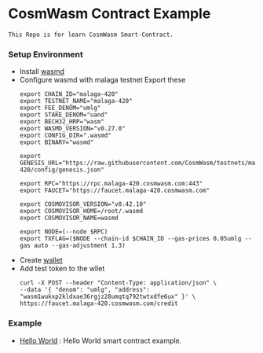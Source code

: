 # CosmWasm Contract Example
    This Repo is for learn CosmWasm Smart-Contract. 
### Setup Environment
- Install [wasmd](https://github.com/CosmWasm/wasmd) 
- Configure wasmd with malaga testnet
    Export these
    ```
    export CHAIN_ID="malaga-420"
    export TESTNET_NAME="malaga-420"
    export FEE_DENOM="umlg"
    export STAKE_DENOM="uand"
    export BECH32_HRP="wasm"
    export WASMD_VERSION="v0.27.0"
    export CONFIG_DIR=".wasmd"
    export BINARY="wasmd"

    export GENESIS_URL="https://raw.githubusercontent.com/CosmWasm/testnets/master/malaga-420/config/genesis.json"

    export RPC="https://rpc.malaga-420.cosmwasm.com:443"
    export FAUCET="https://faucet.malaga-420.cosmwasm.com"

    export COSMOVISOR_VERSION="v0.42.10"
    export COSMOVISOR_HOME=/root/.wasmd
    export COSMOVISOR_NAME=wasmd

    export NODE=(--node $RPC)
    export TXFLAG=($NODE --chain-id $CHAIN_ID --gas-prices 0.05umlg --gas auto --gas-adjustment 1.3)

- Create [wallet](https://book.cosmwasm.com/wasmd-quick-start/preparing-account.html)
- Add test token to the wllet 
    ```
    curl -X POST --header "Content-Type: application/json" \
  --data '{ "denom": "umlg", "address": "wasm1wukxp2kldxae36rgjz28umqtq792twtxdfe6ux" }' \
  https://faucet.malaga-420.cosmwasm.com/credit

### Example

- [Hello World]((/hello-world/src/lib.rs)) : Hello World smart contract example. 
